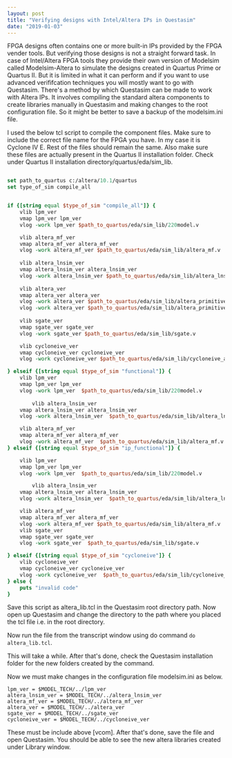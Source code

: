 ```yaml
---
layout: post
title: "Verifying designs with Intel/Altera IPs in Questasim"
date: "2019-01-03"
---
```


FPGA designs often contains one or more built-in IPs provided by the FPGA vender tools. 
But verifying those designs is not a straight forward task. In case of Intel/Altera FPGA 
tools they provide their own version of Modelsim called Modelsim-Altera to simulate the 
designs created in Quartus Prime or Quartus II. But it is limited in what it can perform and if you want to use advanced 
verififcation techniques you will mostly want to go with Questasim. There's a method by 
which Questasim can be made to work with Altera IPs. It involves compiling the
standard altera components to create libraries manually in Questasim and making changes to
the root configuration file. So it might be better to save a backup of the modelsim.ini
file.

I used the below tcl script to compile the component files. Make sure to include
the correct file name for the FPGA you have. In my case it is Cyclone IV E.
Rest of the files should remain the same. Also make sure these files are actually present in
the Quartus II installation folder. Check under Quartus II installation directory/quartus/eda/sim_lib.

```tcl

set path_to_quartus c:/altera/10.1/quartus
set type_of_sim compile_all


if {[string equal $type_of_sim "compile_all"]} {
	vlib lpm_ver
	vmap lpm_ver lpm_ver
	vlog -work lpm_ver $path_to_quartus/eda/sim_lib/220model.v

	vlib altera_mf_ver
	vmap altera_mf_ver altera_mf_ver
	vlog -work altera_mf_ver $path_to_quartus/eda/sim_lib/altera_mf.v
        
	vlib altera_lnsim_ver
	vmap altera_lnsim_ver altera_lnsim_ver
	vlog -work altera_lnsim_ver $path_to_quartus/eda/sim_lib/altera_lnsim.sv
	
	vlib altera_ver
	vmap altera_ver altera_ver
	vlog -work altera_ver $path_to_quartus/eda/sim_lib/altera_primitives_quasar.v
	vlog -work altera_ver $path_to_quartus/eda/sim_lib/altera_primitives.v
	
	vlib sgate_ver
	vmap sgate_ver sgate_ver
	vlog -work sgate_ver $path_to_quartus/eda/sim_lib/sgate.v

	vlib cycloneive_ver
	vmap cycloneive_ver cycloneive_ver
	vlog -work cycloneive_ver $path_to_quartus/eda/sim_lib/cycloneive_atoms.v

} elseif {[string equal $type_of_sim "functional"]} {
	vlib lpm_ver
	vmap lpm_ver lpm_ver
	vlog -work lpm_ver  $path_to_quartus/eda/sim_lib/220model.v
        
        vlib altera_lnsim_ver
	vmap altera_lnsim_ver altera_lnsim_ver
	vlog -work altera_lnsim_ver  $path_to_quartus/eda/sim_lib/altera_lnsim.sv

	vlib altera_mf_ver
	vmap altera_mf_ver altera_mf_ver
	vlog -work altera_mf_ver  $path_to_quartus/eda/sim_lib/altera_mf.v
} elseif {[string equal $type_of_sim "ip_functional"]} {

	vlib lpm_ver
	vmap lpm_ver lpm_ver
	vlog -work lpm_ver  $path_to_quartus/eda/sim_lib/220model.v

        vlib altera_lnsim_ver
	vmap altera_lnsim_ver altera_lnsim_ver
	vlog -work altera_lnsim_ver  $path_to_quartus/eda/sim_lib/altera_lnsim.sv

	vlib altera_mf_ver
	vmap altera_mf_ver altera_mf_ver
	vlog -work altera_mf_ver $path_to_quartus/eda/sim_lib/altera_mf.v
	vlib sgate_ver
	vmap sgate_ver sgate_ver
	vlog -work sgate_ver  $path_to_quartus/eda/sim_lib/sgate.v

} elseif {[string equal $type_of_sim "cycloneive"]} {
	vlib cycloneive_ver
	vmap cycloneive_ver cycloneive_ver
	vlog -work cycloneive_ver  $path_to_quartus/eda/sim_lib/cycloneive_atoms.v
} else {
	puts "invalid code"
}

``` 

Save this script as altera_lib.tcl in the Questasim root directory path.
Now open up Questasim and change the directory to the path where you placed
the tcl file i.e. in the root directory.

Now run the file from the transcript window using do command ``` do altera_lib.tcl ```.

This will take a while. After that's done, check the Questasim installation folder for the new folders created by the command.

Now we must make changes in the configuration file modelsim.ini as below.

```
lpm_ver = $MODEL_TECH/../lpm_ver
altera_lnsim_ver = $MODEL_TECH/../altera_lnsim_ver
altera_mf_ver = $MODEL_TECH/../altera_mf_ver
altera_ver = $MODEL_TECH/../altera_ver
sgate_ver = $MODEL_TECH/../sgate_ver
cycloneive_ver = $MODEL_TECH/../cycloneive_ver
```
These must be include above [vcom]. After that's done, save the file and open Questasim. You should be able to see the new altera libraries created under Library window.
